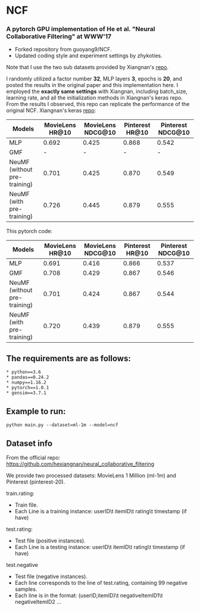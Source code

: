 # NCF
### A pytorch GPU implementation of He et al. "Neural Collaborative Filtering" at WWW'17
- Forked repository from guoyang9/NCF.
- Updated coding style and experiment settings by zhykoties.

Note that I use the two sub datasets provided by Xiangnan's [repo](https://github.com/hexiangnan/neural_collaborative_filtering/tree/master/Data).

I randomly utilized a factor number **32**, MLP layers **3**, epochs is **20**, and posted the results in the original paper and this implementation here. I employed the **exactly same settings** with Xiangnan, including batch_size, learning rate, and all the initialization methods in Xiangnan's keras repo. From the results I observed, this repo can replicate the performance of the original NCF.
Xiangnan's keras [repo](https://github.com/hexiangnan/neural_collaborative_filtering):

Models | MovieLens HR@10 | MovieLens NDCG@10 | Pinterest HR@10 | Pinterest NDCG@10
------ | --------------- | ----------------- | --------------- | -----------------
MLP    | 0.692 | 0.425 | 0.868 | 0.542
GMF    | - | - | - | -
NeuMF (without pre-training) | 0.701 | 0.425 | 0.870 | 0.549
NeuMF (with pre-training)	 | 0.726 | 0.445 | 0.879 | 0.555


This pytorch code:

Models | MovieLens HR@10 | MovieLens NDCG@10 | Pinterest HR@10 | Pinterest NDCG@10
------ | --------------- | ----------------- | --------------- | -----------------
MLP    | 0.691 | 0.416 | 0.866 | 0.537
GMF    | 0.708 | 0.429 | 0.867 | 0.546
NeuMF (without pre-training) | 0.701 | 0.424 | 0.867 | 0.544
NeuMF (with pre-training)	 | 0.720 | 0.439 | 0.879 | 0.555


## The requirements are as follows:
	* python==3.6
	* pandas==0.24.2
	* numpy==1.16.2
	* pytorch==1.0.1
	* gensim==3.7.1

## Example to run:
```
python main.py --dataset=ml-1m --model=ncf
```

## Dataset info
From the official repo: https://github.com/hexiangnan/neural_collaborative_filtering

We provide two processed datasets: MovieLens 1 Million (ml-1m) and Pinterest (pinterest-20). 

train.rating: 
- Train file.
- Each Line is a training instance: userID\t itemID\t rating\t timestamp (if have)

test.rating:
- Test file (positive instances). 
- Each Line is a testing instance: userID\t itemID\t rating\t timestamp (if have)

test.negative
- Test file (negative instances).
- Each line corresponds to the line of test.rating, containing 99 negative samples.  
- Each line is in the format: (userID,itemID)\t negativeItemID1\t negativeItemID2 ...